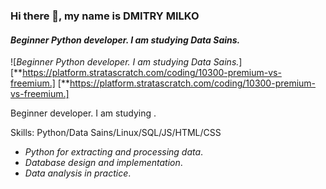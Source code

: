 ### Hi there 👋, my name is **DMITRY MILKO**
#### *Beginner Python developer. I am studying Data Sains.*
![*Beginner Python developer. I am studying Data Sains.*]
[**https://platform.stratascratch.com/coding/10300-premium-vs-freemium.]
[**https://platform.stratascratch.com/coding/10300-premium-vs-freemium.]

Beginner  developer. I am studying .

Skills: Python/Data Sains/Linux/SQL/JS/HTML/CSS

- *Python for extracting and processing data*.
- *Database design and implementation*.
- *Data analysis in practice*.




 





